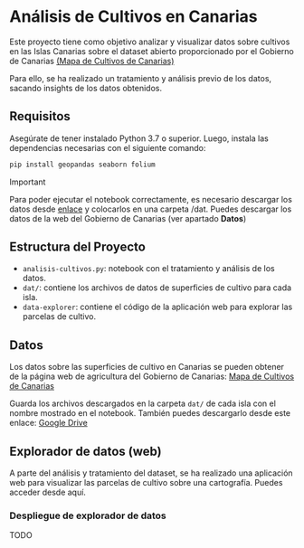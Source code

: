 # Análisis de Cultivos en Canarias

Este proyecto tiene como objetivo analizar y visualizar datos sobre cultivos en las Islas Canarias sobre el dataset abierto proporcionado por el Gobierno de Canarias [(Mapa de Cultivos de Canarias)](https://www.gobiernodecanarias.org/agricultura/temas/mapa_cultivos/)   

Para ello, se ha realizado un tratamiento y análisis previo de los datos, sacando insights de los datos obtenidos. 

## Requisitos

Asegúrate de tener instalado Python 3.7 o superior. Luego, instala las dependencias necesarias con el siguiente comando:

```bash
pip install geopandas seaborn folium
```

> [!IMPORTANT]
> Para poder ejecutar el notebook correctamente, es necesario descargar los datos desde [enlace](https://drive.google.com/drive/folders/1t1uxBBjod_fveoJrffSo4lfWSZMxcU4_?usp=sharing) y colocarlos en una carpeta /dat. Puedes descargar los datos de la web del Gobierno de Canarias (ver apartado **Datos**)

## Estructura del Proyecto

- `analisis-cultivos.py`: notebook con el tratamiento y análisis de los datos.
- `dat/`: contiene los archivos de datos de superficies de cultivo para cada isla.
- `data-explorer`: contiene el código de la aplicación web para explorar las parcelas de cultivo.

## Datos

Los datos sobre las superficies de cultivo en Canarias se pueden obtener de la página web de agricultura del Gobierno de Canarias: [Mapa de Cultivos de Canarias](https://www.gobiernodecanarias.org/agricultura/temas/mapa_cultivos/)  

Guarda los archivos descargados en la carpeta `dat/` de cada isla con el nombre mostrado en el notebook. También puedes descargarlo desde este enlace: [Google Drive](https://drive.google.com/drive/folders/1t1uxBBjod_fveoJrffSo4lfWSZMxcU4_?usp=sharing)

## Explorador de datos (web)

A parte del análisis y tratamiento del dataset, se ha realizado una aplicación web para visualizar las parcelas de cultivo sobre una cartografía. Puedes acceder desde aquí.

### Despliegue de explorador de datos

TODO
